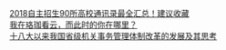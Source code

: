   
[2018自主招生90所高校通讯录最全汇总！建议收藏](http://www.dianyue.me/archives/068/no8b0ixmhyr7c5tk/)  
[我在珞珈看云，而此时的你在哪里？](http://www.dianyue.me/archives/963/6axuqwl7p7ertm6v/)  
[十八大以来我国省级机关事务管理体制改革的发展及其思考](http://www.dianyue.me/archives/234/586t3llyiuxoz9ox/)